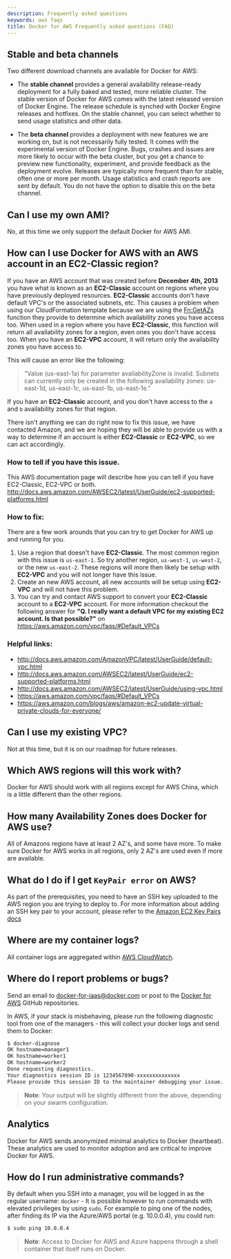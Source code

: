 ```yaml
---
description: Frequently asked questions
keywords: aws faqs
title: Docker for AWS Frequently asked questions (FAQ)
---
```


## Stable and beta channels

Two different download channels are available for Docker for AWS:

* The **stable channel** provides a general availability release-ready deployment
  for a fully baked and tested, more reliable cluster. The stable version of Docker
  for AWS comes with the latest released version of Docker Engine. The release
  schedule is synched with Docker Engine releases and hotfixes. On the stable
  channel, you can select whether to send usage statistics and other data.

* The **beta channel** provides a deployment with new features we are working on,
  but is not necessarily fully tested. It comes with the experimental version of
  Docker Engine. Bugs, crashes and issues are more likely to occur with the beta
  cluster, but you get a chance to preview new functionality, experiment, and provide
  feedback as the deployment evolve. Releases are typically more frequent than for
  stable, often one or more per month. Usage statistics and crash reports are sent
  by default. You do not have the option to disable this on the beta channel.

## Can I use my own AMI?

No, at this time we only support the default Docker for AWS AMI.

## How can I use Docker for AWS with an AWS account in an EC2-Classic region?

If you have an AWS account that was created before **December 4th, 2013** you have what is known as an **EC2-Classic** account on regions where you have previously deployed resources. **EC2-Classic** accounts don't have default VPC's or the associated subnets, etc. This causes a problem when using our CloudFormation template  because we are using the [Fn:GetAZs](http://docs.aws.amazon.com/AWSCloudFormation/latest/UserGuide/intrinsic-function-reference-getavailabilityzones.html) function they provide to determine which availability zones you have access too. When used in a region where you have **EC2-Classic**, this function will return all availability zones for a region, even ones you don't have access too. When you have an **EC2-VPC** account, it will return only the availability zones you have access to.

This will cause an error like the following:

> "Value (us-east-1a) for parameter availabilityZone is invalid. Subnets can currently only be created in the following availability zones: us-east-1d, us-east-1c, us-east-1b, us-east-1e."

If you have an **EC2-Classic** account, and you don't have access to the `a` and `b` availability zones for that region.

There isn't anything we can do right now to fix this issue, we have contacted Amazon, and we are hoping they will be able to provide us with a way to determine if an account is either **EC2-Classic** or **EC2-VPC**, so we can act accordingly.

### How to tell if you have this issue.

This AWS documentation page will describe how you can tell if you have EC2-Classic, EC2-VPC or both.  http://docs.aws.amazon.com/AWSEC2/latest/UserGuide/ec2-supported-platforms.html

### How to fix:
There are a few work arounds that you can try to get Docker for AWS up and running for you.

1. Use a region that doesn't have **EC2-Classic**. The most common region with this issue is `us-east-1`. So try another region, `us-west-1`, `us-west-2`, or the new `us-east-2`. These regions will more then likely be setup with **EC2-VPC** and you will not longer have this issue.
2. Create an new AWS account, all new accounts will be setup using **EC2-VPC** and will not have this problem.
3. You can try and contact AWS support to convert your **EC2-Classic** account to a **EC2-VPC** account. For more information checkout the following answer for **"Q. I really want a default VPC for my existing EC2 account. Is that possible?"** on https://aws.amazon.com/vpc/faqs/#Default_VPCs

### Helpful links:
- http://docs.aws.amazon.com/AmazonVPC/latest/UserGuide/default-vpc.html
- http://docs.aws.amazon.com/AWSEC2/latest/UserGuide/ec2-supported-platforms.html
- http://docs.aws.amazon.com/AWSEC2/latest/UserGuide/using-vpc.html
- https://aws.amazon.com/vpc/faqs/#Default_VPCs
- https://aws.amazon.com/blogs/aws/amazon-ec2-update-virtual-private-clouds-for-everyone/


## Can I use my existing VPC?

Not at this time, but it is on our roadmap for future releases.

## Which AWS regions will this work with?

Docker for AWS should work with all regions except for AWS China, which is a little different than the other regions.

## How many Availability Zones does Docker for AWS use?

All of Amazons regions have at least 2 AZ's, and some have more. To make sure Docker for AWS works in all regions, only 2 AZ's are used even if more are available.

## What do I do if I get `KeyPair error` on AWS?
As part of the prerequisites, you need to have an SSH key uploaded to the AWS region you are trying to deploy to.
For more information about adding an SSH key pair to your account, please refer to the [Amazon EC2 Key Pairs docs](http://docs.aws.amazon.com/AWSEC2/latest/UserGuide/ec2-key-pairs.html)

## Where are my container logs?

All container logs are aggregated within [AWS CloudWatch](https://aws.amazon.com/cloudwatch/).

## Where do I report problems or bugs?

Send an email to <docker-for-iaas@docker.com> or post to the [Docker for AWS](https://github.com/docker/for-aws) GitHub repositories.

In AWS, if your stack is misbehaving, please run the following diagnostic tool from one of the managers - this will collect your docker logs and send them to Docker:

```bash
$ docker-diagnose
OK hostname=manager1
OK hostname=worker1
OK hostname=worker2
Done requesting diagnostics.
Your diagnostics session ID is 1234567890-xxxxxxxxxxxxxx
Please provide this session ID to the maintainer debugging your issue.
```

> **Note**: Your output will be slightly different from the above, depending on your swarm configuration.

## Analytics

Docker for AWS sends anonymized minimal analytics to Docker (heartbeat). These analytics are used to monitor adoption and are critical to improve Docker for AWS.

## How do I run administrative commands?

By default when you SSH into a manager, you will be logged in as the regular username: `docker` - It is possible however to run commands with elevated privileges by using `sudo`.
For example to ping one of the nodes, after finding its IP via the Azure/AWS portal (e.g. 10.0.0.4), you could run:

```bash
$ sudo ping 10.0.0.4
```

> **Note**: Access to Docker for AWS and Azure happens through a shell container that itself runs on Docker.
